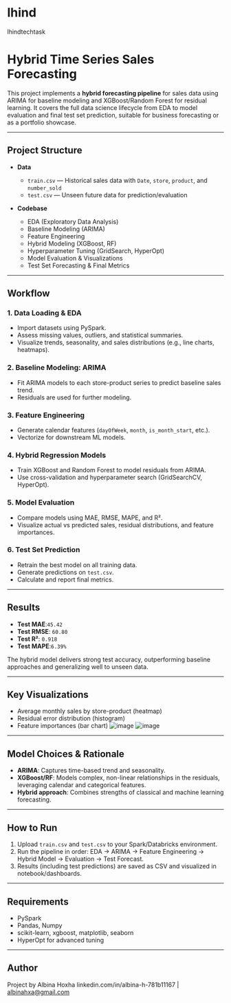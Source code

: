 # lhind
lhindtechtask
# Hybrid Time Series Sales Forecasting

This project implements a **hybrid forecasting pipeline** for sales data using ARIMA for baseline modeling and XGBoost/Random Forest for residual learning. It covers the full data science lifecycle from EDA to model evaluation and final test set prediction, suitable for business forecasting or as a portfolio showcase.

---

## Project Structure

- **Data**
  - `train.csv` — Historical sales data with `Date`, `store`, `product`, and `number_sold`
  - `test.csv`  — Unseen future data for prediction/evaluation

- **Codebase**
  - EDA (Exploratory Data Analysis)
  - Baseline Modeling (ARIMA)
  - Feature Engineering
  - Hybrid Modeling (XGBoost, RF)
  - Hyperparameter Tuning (GridSearch, HyperOpt)
  - Model Evaluation & Visualizations
  - Test Set Forecasting & Final Metrics

---

## Workflow

### 1. **Data Loading & EDA**
- Import datasets using PySpark.
- Assess missing values, outliers, and statistical summaries.
- Visualize trends, seasonality, and sales distributions (e.g., line charts, heatmaps).

### 2. **Baseline Modeling: ARIMA**
- Fit ARIMA models to each store-product series to predict baseline sales trend.
- Residuals are used for further modeling.

### 3. **Feature Engineering**
- Generate calendar features (`dayOfWeek`, `month`, `is_month_start`, etc.).
- Vectorize for downstream ML models.

### 4. **Hybrid Regression Models**
- Train XGBoost and Random Forest to model residuals from ARIMA.
- Use cross-validation and hyperparameter search (GridSearchCV, HyperOpt).

### 5. **Model Evaluation**
- Compare models using MAE, RMSE, MAPE, and R².
- Visualize actual vs predicted sales, residual distributions, and feature importances.

### 6. **Test Set Prediction**
- Retrain the best model on all training data.
- Generate predictions on `test.csv`.
- Calculate and report final metrics.

---

## Results

- **Test MAE**:`45.42`
- **Test RMSE**: `60.80`
- **Test R²**: `0.918`
- **Test MAPE**:`6.39%`

The hybrid model delivers strong test accuracy, outperforming baseline approaches and generalizing well to unseen data.

---

## Key Visualizations

- Average monthly sales by store-product (heatmap)
- Residual error distribution (histogram)
- Feature importances (bar chart)
![image](https://github.com/user-attachments/assets/44b99913-c1c7-41eb-8009-82299da7438c)
![image](https://github.com/user-attachments/assets/17a6e721-4426-4e3a-a860-62799c354cba)

---

## Model Choices & Rationale

- **ARIMA**: Captures time-based trend and seasonality.
- **XGBoost/RF**: Models complex, non-linear relationships in the residuals, leveraging calendar and categorical features.
- **Hybrid approach**: Combines strengths of classical and machine learning forecasting.

---

## How to Run

1. Upload `train.csv` and `test.csv` to your Spark/Databricks environment.
2. Run the pipeline in order: EDA → ARIMA → Feature Engineering → Hybrid Model → Evaluation → Test Forecast.
3. Results (including test predictions) are saved as CSV and visualized in notebook/dashboards.

---

## Requirements

- PySpark
- Pandas, Numpy
- scikit-learn, xgboost, matplotlib, seaborn
- HyperOpt for advanced tuning

---

## Author

Project by Albina Hoxha
linkedin.com/in/albina-h-781b11167 | albinahxa@gmail.com



